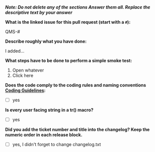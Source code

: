 _**Note: Do not delete any of the sections Answer them all. Replace the descriptive text by your answer**_

**What is the linked issue for this pull request (start with a `#`):**

QMS-#

**Describe roughly what you have done:**

I added...

**What steps have to be done to perform a simple smoke test:**

1. Open whatever
2. Click here

**Does the code comply to the coding rules and naming conventions [Coding Guidelines](https://github.com/Maproom/qmapshack/wiki/DeveloperCodingGuideline):**

- [ ] yes

**Is every user facing string in a tr() macro?**

- [ ] yes

**Did you add the ticket number and title into the changelog? Keep the numeric order in each release block.**

- [ ] yes, I didn't forget to change changelog.txt
